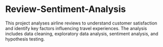 # Review-Sentiment-Analysis
This project analyses airline reviews to understand customer satisfaction and identify key factors influencing travel experiences. The analysis includes data cleaning, exploratory data analysis, sentiment analysis, and hypothesis testing.
